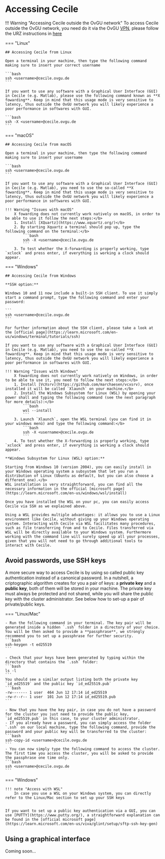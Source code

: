 # Accessing Cecile

!!! Warning "Accessing Cecile outside the OvGU network"
    To access Cecile outside the OvGU network, you need do it via the OvGU [VPN](https://en.wikipedia.org/wiki/Virtual_private_network), please follow the URZ instructions in [here](https://www.urz.ovgu.de/en/vpn-path-204,616.html) 

=== "Linux"

    ## Accessing Cecile from Linux

    Open a terminal in your machine, then type the following command making sure to insert your correct username

    ```bash
    ssh <username>@cecile.ovgu.de
    ```

    If you want to use any software with a Graphical User Interface (GUI) in Cecile (e.g. Matlab), please use the following command known as **X fowarding**. Keep in mind that this usage mode is very sensitive to latency, thus outside the OvGU network you will likely experience a poor performance in softwares with GUI. 

    ```bash
    ssh -X <username>@cecile.ovgu.de
    ```

=== "macOS"

    ## Accessing Cecile from macOS

    Open a terminal in your machine, then type the following command making sure to insert your username

    ```bash
    ssh <username>@cecile.ovgu.de
    ```

    If you want to use any software with a Graphical User Interface (GUI) in Cecile (e.g. Matlab), you need to use the so-called **X fowarding**. Keep in mind that this usage mode is very sensitive to latency, thus outside the OvGU network you will likely experience a poor performance in softwares with GUI. 

    !!! Warning "Issues with macOS"
        X fowarding does not currently work natively on macOS, in order to be able to use it follow the next steps:</b>  
        1. Install [XQuartz](https://www.xquartz.org/)</b>  
        2. By starting Xquartz a terminal should pop up, type the following command on the terminal:</b>  
            ```bash
            ssh -X <username>@cecile.ovgu.de
            ```
        3. To test whether the X-forwarding is properly working, type `xclock` and press enter, if everything is working a clock should appear. 

=== "Windows"

    ## Accessing Cecile from Windows

    **SSH option:**

    Windows 10 and 11 now include a built-in SSH client. To use it simply start a command prompt, type the following command and enter your password:

    ```
    ssh <username>@cecile.ovgu.de
    ```

    For further information about the SSH client, please take a look at the [official page](https://learn.microsoft.com/en-us/windows/terminal/tutorials/ssh) 

    If you want to use any software with a Graphical User Interface (GUI) in Cecile (e.g. Matlab), you need to use the so-called **X fowarding**. Keep in mind that this usage mode is very sensitive to latency, thus outside the OvGU network you will likely experience a poor performance in softwares with GUI.

    !!! Warning "Issues with Windows"
        X fowarding does not currently work natively on Windows, in order to be able to use it, you need to follow the next steps:</b>   
        1. Install [VcXsrv](https://github.com/marchaesen/vcxsrv), once installed it will be called `Xlaunch` on your machine.</b>  
        2. Install the Windows Subsystem for Linux (WSL) by opening your power shall and typing the following command (see the next paragraph for more details):</b>  
            ```bash
            wsl --install
            ```
        3. Launch `Xlaunch`, open the WSL terminal (you can find it in your windows menù) and type the following command:</b>  
            ```bash
            ssh -X <username>@cecile.ovgu.de
            ```
        4. To test whether the X-forwarding is properly working, type `xclock` and press enter, if everything is working a clock should appear. 

    **Windows Subsystem for Linux (WSL) option:**

    Starting from Windows 10 (version 2004), you can easily install in your Windows operating system a subsystem that let you run a distribution of Linux (Ubuntu as default, but you can also choose a different one).</b>  
    WSL installation is very straightforward, you can find all the necessary information in the official [microsoft page](https://learn.microsoft.com/en-us/windows/wsl/install)

    Once you have installed the WSL on your pc, you can easily access Cecile via SSH as we explained above.

    Using a WSL provides multiple advantages: it allows you to use a Linux environment like Cecile, without giving up your Windows operating system. Interacting with Cecile via WSL facilitates many procedures, such as file transferring from and to Cecile. Files transferred via WSL will be directly available to your Windows system. Furthermore working with the command line will surely speed up all your processes, given that you will not need to go through additional tools to interact with Cecile.

## Avoid passwords, use SSH keys


A more secure way to access Cecile is by using so called public key authentication instead of a canonical password.
In a nutshell, a criptographic algorithm creates for you a pair of keys: a **private key** and a **public key**, both of them will be stored in your machine. The private key must always be protected and not shared, while you will share the public key with the cluster administrator. See below how to set-up a pair of private/public keys.

=== "Linux/Mac"

    - Run the following command in your terminal. The key pair will be generated inside a hidden `.ssh` folder in a directory of your choice. You will be then asked to provide a **passphrase**, we strongly recommend you to set up a passphrase for further security. 
    ```bash
    ssh-keygen -t ed25519
    ```

    - Check that your keys have been generated by typing within the directory that contains the `.ssh` folder: 
    ```bash
    ls -l 
    ```
    You should see a similar output listing both the private key `id_ed25519` and the public key `id_ed25519.pub`
    ```bash
    -rw------- 1 user  464 Jun 12 17:14 id_ed25519
    -rw-r--r-- 1 user  101 Jun 12 17:14 id_ed25519.pub
    ```

    - Now that you have the key pair, in case you do not have a password for the cluster you just need to provide the public key, `id_ed25519.pub` in this case, to your cluster administrator. 
    - If you already have a password, you can simply access the folder `.ssh` on our local machine, type the following command, provide the password and your public key will be transferred to the cluster:
    ```bash
    ssh-copy-id <username>@cecile.ovgu.de
    ```
    - You can now simply type the following command to access the cluster. The first time you access the cluster, you will be asked to provide the passphrase one time only.
    ```bash
    ssh <username>@cecile.ovgu.de
    ```

=== "Windows"

    !!! note "Access with WSL"
        In case you use a WSL on your Windows system, you can directly refer to the Linux/Mac section to set up your SSH keys


    If you want to set up a public key authentication via a GUI, you can use [PUTTY](https://www.putty.org/), a straightforward explanation can be found in the [official microsoft page](https://learn.microsoft.com/en-us/viva/glint/setup/sftp-ssh-key-gen)


## Using a graphical interface 

Coming soon...